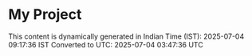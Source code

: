 # My Project

This content is dynamically generated in Indian Time (IST): 2025-07-04 09:17:36 IST
Converted to UTC: 2025-07-04 03:47:36 UTC
